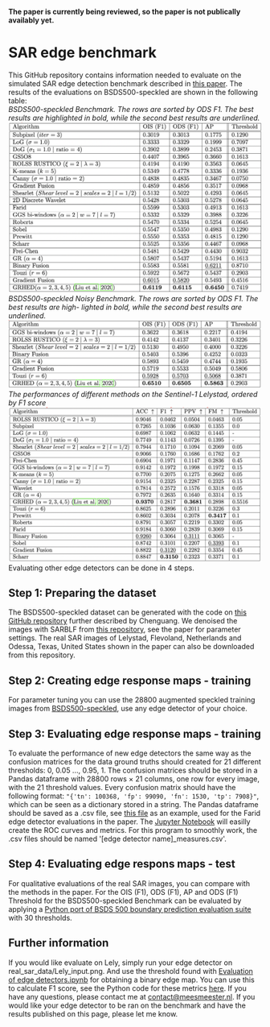 __The paper is currently being reviewed, so the paper is not publically availably yet.__
# SAR edge benchmark
This GitHub repository contains information needed to evaluate on the simulated SAR edge detection benchmark described in [this paper](paperlink). The results of the evaluations on BSDS500-speckled are shown in the following table:  
_BSDS500-speckled Benchmark. The rows are sorted by ODS F1. The best results are highlighted
in bold, while the second best results are underlined._
![](https://github.com/readmees/SAR_edge_benchmark/blob/main/Denoised%20BSDS500-speckled%20Benchmark.png?raw=true)
_BSDS500-speckled Noisy Benchmark. The rows are sorted by ODS F1. The best results are high-
lighted in bold, while the second best results are underlined._
![](https://github.com/readmees/SAR_edge_benchmark/blob/main/Noisy%20BSDS500-speckled%20Benchmark.png?raw=true)
_The performances of different methods on the Sentinel-1 Lelystad, ordered by F1 score_
![](https://github.com/readmees/SAR_edge_benchmark/blob/main/Lely%20Benchmark.png?raw=true)
Evaluating other edge detectors can be done in 4 steps.

## Step 1: Preparing the dataset
The BSDS500-speckled dataset can be generated with the code on [this GitHub repository](https://github.com/ChenguangTelecom/GRHED) further described by Chenguang. We denoised the images with SARBLF from [this repository](https://github.com/odhondt/ndsar), see the paper for parameter settings. The real SAR images of Lelystad, Flevoland, Netherlands and Odessa, Texas, United States shown in the paper can also be downloaded from this repository.

## Step 2: Creating edge response maps - training
For parameter tuning you can use the 28800 augmented speckled training images from [BSDS500-speckled](https://github.com/ChenguangTelecom/GRHED), use any edge detector of your choice.

## Step 3: Evaluating edge response maps - training
To evaluate the performance of new edge detectors the same way as the confusion matrices for the data ground truths should created for 21 different thresholds: 0, 0.05 ..., 0.95, 1. The confusion matrices should be stored in a Pandas dataframe with 28800 rows × 21 columns, one row for every image, with the 21 threshold values. Every confusion matrix should have the following format: ```"{'tn': 100368, 'fp': 99090, 'fn': 1530, 'tp': 7908}"```, which can be seen as a dictionary stored in a string. The Pandas dataframe should be saved as a .csv file, see [this file](https://github.com/readmees/SAR_edge_benchmark/blob/main/confusion_matrices/farid_measures.csv) as an example, used for the Farid edge detector evaluations in the paper.  The [Jupyter Notebook](https://github.com/readmees/SAR_edge_benchmark/blob/main/Evaluation%20of%20edge%20detectors.ipynb) will easilly create the ROC curves and metrics. For this program to smoothly work, the .csv files should be named '\[edge detector name\]\_measures.csv'.

## Step 4: Evaluating edge respons maps - test
For qualitative evaluations of the real SAR images, you can compare with the methods in the paper. For the OIS (F1), ODS (F1), AP and ODS (F1) Threshold for the BSDS500-speckled Benchmark can be evaluated by applying a [Python port of BSDS 500 boundary prediction evaluation suite](https://github.com/Britefury/py-bsds500.git) with 30 thresholds.

## Further information
If you would like evaluate on Lely, simply run your edge detector on real_sar_data/Lely_input.png. And use the threshold found with [Evaluation of edge detectors.ipynb](https://github.com/readmees/SAR_edge_benchmark/blob/main/Evaluation%20of%20edge%20detectors.ipynb) for obtaining a binary edge map. You can use this to calculate F1 score, see the Python code for these metrics [here](https://raw.githubusercontent.com/readmees/SAR_edge_benchmark/main/utils_confusion_matrix_analyser.py).
If you have any questions, please contact me at contact@meesmeester.nl. If you would like your edge detector to be ran on the benchmark and have the results published on this page, please let me know. 
